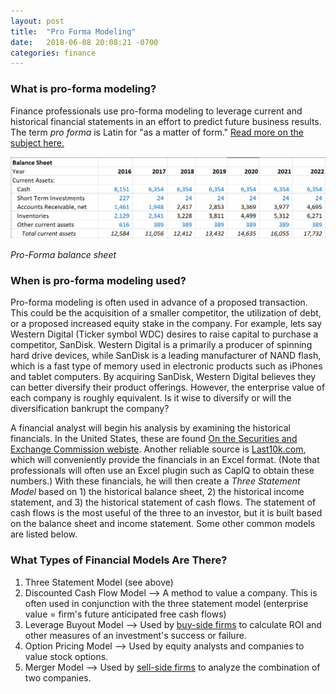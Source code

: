 ```yaml
---
layout: post
title:  "Pro Forma Modeling"
date:   2018-06-08 20:08:21 -0700
categories: finance
---
```

### What is pro-forma modeling?

Finance professionals use pro-forma modeling to leverage current and historical financial statements in an effort to predict future business results. The term _pro forma_ is Latin for "as a matter of form." [Read more on the subject here.](https://en.wikipedia.org/wiki/Pro_forma)





![Screenshot of a Pro-forma Balance Sheet](/assets/WDBS.png)

  _Pro-Forma balance sheet_

### When is pro-forma modeling used?
Pro-forma modeling is often used in advance of a proposed transaction. This could be the acquisition of a smaller competitor, the utilization of debt, or a proposed increased equity stake in the company. For example, lets say Western Digital (Ticker symbol WDC) desires to raise capital to purchase a competitor, SanDisk. Western Digital is a primarily a producer of spinning hard drive devices, while SanDisk is a leading manufacturer of NAND flash, which is a fast type of memory used in electronic products such as iPhones and tablet computers. By acquiring SanDisk, Western Digital believes they can better diversify their product offerings. However, the enterprise value of each company is roughly equivalent. Is it wise to diversify or will the diversification bankrupt the company?

A financial analyst will begin his analysis by examining the historical financials. In the United States, these are found [On the Securities and Exchange Commission webiste](https://www.sec.gov/cgi-bin/browse-edgar?action=getcompany&CIK=wdc&type=10&dateb=&owner=include&count=40). Another reliable source is [Last10k.com](https://www.last10k.com/Search?q=wdc), which will conveniently provide the financials in an Excel format. (Note that professionals will often use an Excel plugin such as CapIQ to obtain these numbers.) With these financials, he will then create a _Three Statement Model_ based on 1) the historical balance sheet, 2) the historical income statement, and 3) the historical statement of cash flows. The statement of cash flows is the most useful of the three to an investor, but it is built based on the balance sheet and income statement. Some other common models are listed below.

### What Types of Financial Models Are There?

1. Three Statement Model (see above)
2. Discounted Cash Flow Model --> A method to value a company. This is often used in conjunction with the three statement model (enterprise value = firm's future anticipated free cash flows)
3. Leverage Buyout Model --> Used by [buy-side firms](https://www.investopedia.com/terms/b/buyside.asp) to calculate ROI and other measures of an investment's success or failure.
4. Option Pricing Model --> Used by equity analysts and companies to value stock options.
5. Merger Model --> Used by [sell-side firms](https://www.investopedia.com/terms/s/sellside.asp) to analyze the combination of two companies.

 
